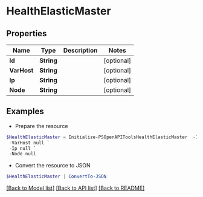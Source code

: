 # HealthElasticMaster
## Properties

Name | Type | Description | Notes
------------ | ------------- | ------------- | -------------
**Id** | **String** |  | [optional] 
**VarHost** | **String** |  | [optional] 
**Ip** | **String** |  | [optional] 
**Node** | **String** |  | [optional] 

## Examples

- Prepare the resource
```powershell
$HealthElasticMaster = Initialize-PSOpenAPIToolsHealthElasticMaster  -Id null `
 -VarHost null `
 -Ip null `
 -Node null
```

- Convert the resource to JSON
```powershell
$HealthElasticMaster | ConvertTo-JSON
```

[[Back to Model list]](../README.md#documentation-for-models) [[Back to API list]](../README.md#documentation-for-api-endpoints) [[Back to README]](../README.md)

